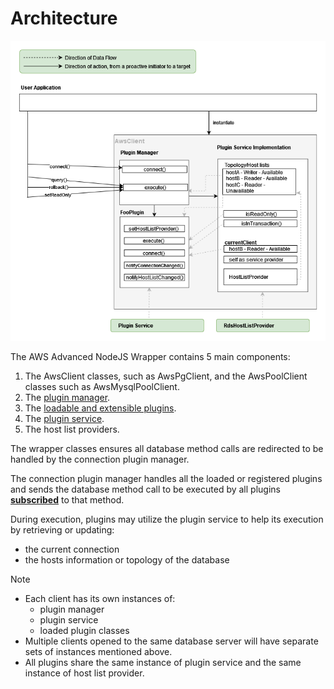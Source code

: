 # Architecture

<div style="center"><img src="../images/plugin_manager.png" alt="diagram on how plugin manager is integrated with the user application"/></div>  

The AWS Advanced NodeJS Wrapper contains 5 main components:

1. The AwsClient classes, such as AwsPgClient, and the AwsPoolClient classes such as AwsMysqlPoolClient.
2. The [plugin manager](./PluginManager.md).
3. The [loadable and extensible plugins](./LoadablePlugins.md).
4. The [plugin service](./PluginService.md).
5. The host list providers.

The wrapper classes ensures all database method calls are redirected to be handled by the connection plugin manager.

The connection plugin manager handles all the loaded or registered plugins and sends the database method call to be executed by all plugins [**subscribed**](./LoadablePlugins.md#subscribed-methods) to that method.

During execution, plugins may utilize the plugin service to help its execution by retrieving or updating:

- the current connection
- the hosts information or topology of the database


> [!NOTE]
> - Each client has its own instances of:
>   - plugin manager
>   - plugin service
>   - loaded plugin classes
> - Multiple clients opened to the same database server will have separate sets of instances mentioned above.
> - All plugins share the same instance of plugin service and the same instance of host list provider.
